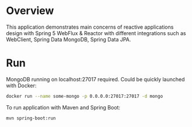 # Overview
This application demonstrates main concerns of reactive applications design with Spring 5 WebFlux & Reactor with different integrations such as WebClient, Spring Data MongoDB, Spring Data JPA.

# Run

MongoDB running on localhost:27017 required. Could be quickly launched with Docker:
```bash
docker run --name some-mongo -p 0.0.0.0:27017:27017 -d mongo
```

To run application with Maven and Spring Boot:
```bash
mvn spring-boot:run
```